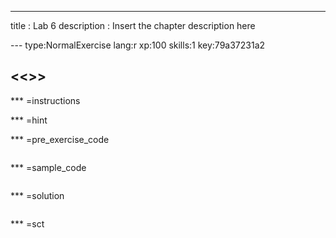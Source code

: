 ---
title       : Lab 6
description : Insert the chapter description here


--- type:NormalExercise lang:r xp:100 skills:1 key:79a37231a2
## <<<New Exercise>>>


*** =instructions

*** =hint

*** =pre_exercise_code
```{r}

```

*** =sample_code
```{r}

```

*** =solution
```{r}

```

*** =sct
```{r}

```
